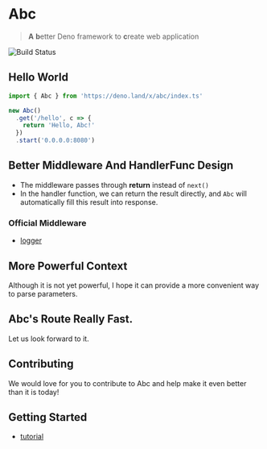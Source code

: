 # Abc

> **A** **b**etter Deno framework to **c**reate web application

![Build Status](https://api.travis-ci.org/zhmushan/abc.svg?branch=master)

## Hello World

```ts
import { Abc } from 'https://deno.land/x/abc/index.ts'

new Abc()
  .get('/hello', c => {
    return 'Hello, Abc!'
  })
  .start('0.0.0.0:8080')
```

## Better Middleware And HandlerFunc Design

- The middleware passes through **return** instead of `next()`
- In the handler function, we can return the result directly, and `Abc` will automatically fill this result into response.

### Official Middleware
- [logger](https://github.com/zhmushan/abc_logger)

## More Powerful Context

Although it is not yet powerful, I hope it can provide a more convenient way to parse parameters.

## Abc's Route Really Fast.

Let us look forward to it.

## Contributing

We would love for you to contribute to Abc and help make it even better than it is today! 

## Getting Started

- [tutorial](https://github.com/zhmushan/abc/wiki)
